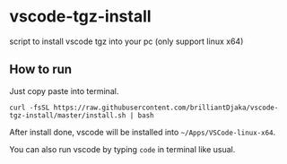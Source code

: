 # vscode-tgz-install
script to install vscode tgz into your pc (only support linux x64)

## How to run

Just copy paste into terminal.

```
curl -fsSL https://raw.githubusercontent.com/brilliantDjaka/vscode-tgz-install/master/install.sh | bash
```

After install done, vscode will be installed into `~/Apps/VSCode-linux-x64`.

You can also run vscode by typing `code` in terminal like usual.
